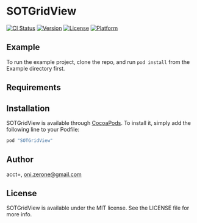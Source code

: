 # SOTGridView

[![CI Status](http://img.shields.io/travis/Oni-zerone/SOTGridView.svg?style=flat)](https://travis-ci.org/acct<blob>=<NULL>/GridView)
[![Version](https://img.shields.io/cocoapods/v/SOTGridView.svg?style=flat)](http://cocoapods.org/pods/SOTGridView)
[![License](https://img.shields.io/cocoapods/l/SOTGridView.svg?style=flat)](http://cocoapods.org/pods/SOTGridView)
[![Platform](https://img.shields.io/cocoapods/p/SOTGridView.svg?style=flat)](http://cocoapods.org/pods/SOTGridView)

## Example

To run the example project, clone the repo, and run `pod install` from the Example directory first.

## Requirements

## Installation

SOTGridView is available through [CocoaPods](http://cocoapods.org). To install
it, simply add the following line to your Podfile:

```ruby
pod "SOTGridView"
```

## Author

acct<blob>=<NULL>, oni.zerone@gmail.com

## License

SOTGridView is available under the MIT license. See the LICENSE file for more info.

